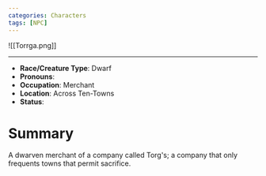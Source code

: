 ```yaml
---
categories: Characters
tags: [NPC]
---
```


![[Torrga.png]]

---

- **Race/Creature Type**:  Dwarf
- **Pronouns**:  
- **Occupation**: Merchant
- **Location**: Across Ten-Towns
- **Status**:

# Summary
A dwarven merchant of a company called Torg's; a company that only frequents towns that permit sacrifice. 